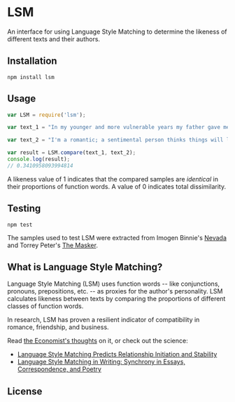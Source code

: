 # LSM

An interface for using Language Style Matching to determine the likeness of different texts and their authors.

## Installation

	npm install lsm

## Usage

```javascript
var LSM = require('lsm');

var text_1 = "In my younger and more vulnerable years my father gave me some advice that I've been turning over in my mind ever since. \"Whenever you feel like criticizing any one,\" he told me, \"just remember that all the people in this world haven't had the advantages that you've had.\"";

var text_2 = "I'm a romantic; a sentimental person thinks things will last, a romantic person hopes against hope that they won't.";

var result = LSM.compare(text_1, text_2);
console.log(result);
// 0.3410958093994814
```

A likeness value of 1 indicates that the compared samples are *identical* in their proportions of function words. A value of 0 indicates total dissimilarity.

## Testing

	npm test

The samples used to test LSM were extracted from Imogen Binnie's [Nevada](http://haveyoureadnevada.com/) and Torrey Peter's [The Masker](http://www.torreypeters.com/book/the-masker/).

## What is Language Style Matching?

Language Style Matching (LSM) uses function words -- like conjunctions, pronouns, prepositions, etc. -- as proxies for the author's personality. LSM calculates likeness between texts by comparing the proportions of different classes of function words.

In research, LSM has proven a resilient indicator of compatibility in romance, friendship, and business.

Read [the Economist's thoughts](http://www.economist.com/blogs/johnson/2010/10/language_style_matching) on it, or check out the science:

* [Language Style Matching Predicts Relationship Initiation and Stability](https://webspace.utexas.edu/pe2929/Eastwick/Ireland2011_PSci.pdf)
* [Language Style Matching in Writing: Synchrony in Essays, Correspondence, and Poetry](http://homepage.psy.utexas.edu/homepage/faculty/pennebaker/reprints/Ireland%26Pennebaker_JPSP2010.pdf)

## License

